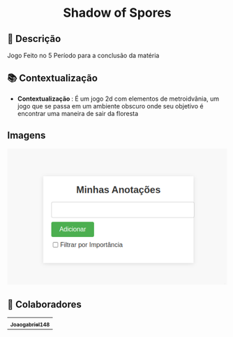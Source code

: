 <h1 align="center">Shadow of Spores</h1>

## :memo: Descrição
Jogo Feito no 5 Período para a conclusão da matéria

## :books: Contextualização
* <b>Contextualização </b>: É um jogo 2d com elementos de metroidvânia, um jogo que se passa em um ambiente obscuro onde seu objetivo é encontrar uma maneira de sair da floresta

## Imagens

<img src="https://github.com/Joaogabriel148/App_React/blob/main/img/AppReact.png"/>

## :handshake: Colaboradores
<table>
  <tr>
    <td align="center">
      <a href="https://github.com/Joaogabriel148">
        <sub>
          <b>Joaogabriel148</b>
        </sub>
      </a>
    </td>
  </tr>
</table>
